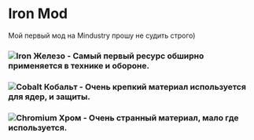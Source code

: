 
# Iron Mod
Мой первый мод на Mindustry прошу не судить строго)
### ![Iron](https://github.com/Kitrr1x/ironMod/blob/master/sprites/items/Iron.png) Железо - Самый первый ресурс обширно применяется в технике и обороне.
### ![Cobalt](https://github.com/Kitrr1x/ironMod/blob/master/sprites/items/Cobalt.png) Кобальт - Очень крепкий материал используется для ядер, и защиты.
### ![Chromium](https://github.com/Kitrr1x/ironMod/blob/master/sprites/items/Chromium.png) Хром - Очень странный материал, мало где используется.
